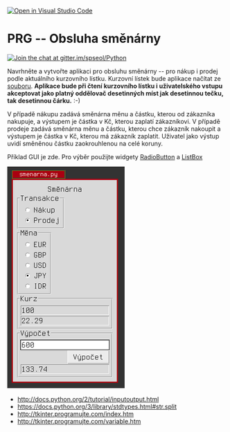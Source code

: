 [![Open in Visual Studio Code](https://classroom.github.com/assets/open-in-vscode-f059dc9a6f8d3a56e377f745f24479a46679e63a5d9fe6f495e02850cd0d8118.svg)](https://classroom.github.com/online_ide?assignment_repo_id=7171524&assignment_repo_type=AssignmentRepo)
# PRG -- Obsluha směnárny

[![Join the chat at gitter.im/spseol/Python](https://badges.gitter.im/spseol/PRG-No.svg)](https://gitter.im/spseol/Python?utm_source=share-link&utm_medium=link&utm_campaign=share-link)

Navrhněte a vytvořte aplikaci pro obsluhu směnárny -- pro nákup i prodej podle
aktuálního kurzovního lístku. Kurzovní lístek bude aplikace načítat ze
[souboru](listek.txt). **Aplikace bude při čtení kurzovního lístku i
uživatelského vstupu akceptovat jako platný oddělovač desetinných míst jak
desetinnou tečku, tak desetinnou čárku.** :-)

V případě nákupu zadává směnárna měnu a částku, kterou od zákazníka nakupuje, a
výstupem je částka v Kč, kterou zaplatí zákazníkovi. V případě prodeje zadává
směnárna měnu a částku, kterou chce zákazník nakoupit a výstupem je částka v
Kč, kterou má zákazník zaplatit. Uživatel jako výstup uvidí směněnou částku
zaokrouhlenou na celé koruny.

Příklad GUI je zde. Pro výběr použijte widgety [RadioButton](http://tkinter.programujte.com/radiobutton.htm)
a [ListBox](http://tkinter.programujte.com/listbox.htm)

![GUI](smenarna_gui.png)


* <http://docs.python.org/2/tutorial/inputoutput.html>
* <https://docs.python.org/3/library/stdtypes.html#str.split>
* <http://tkinter.programujte.com/index.htm>
* <http://tkinter.programujte.com/variable.htm>

